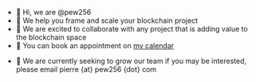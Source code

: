 - 👋 Hi, we are @pew256
- 👀 We help you frame and scale your blockchain project
- 💞️ We are excited to collaborate with any project that is adding value to the blockchain space
- :calendar: You can book an appointment on [my calendar]

<!---
pew256/pew256 is a ✨ special ✨ repository because its `README.md` (this file) appears on your GitHub profile.
You can click the Preview link to take a look at your changes.
--->


- 🌱 We are currently seeking to grow our team if you may be interested, please email pierre {at} pew256 {dot} com

   [my calendar]: <https://calendly.com/pew256/25min>
